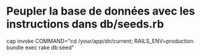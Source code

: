 Peupler la base de données avec les instructions dans db/seeds.rb
==========

cap invoke COMMAND="cd /your/app/dir/current; RAILS_ENV=production bundle exec rake db:seed"